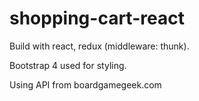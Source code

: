 # shopping-cart-react

Build with react, redux (middleware: thunk).

Bootstrap 4 used for styling.

Using API from boardgamegeek.com
